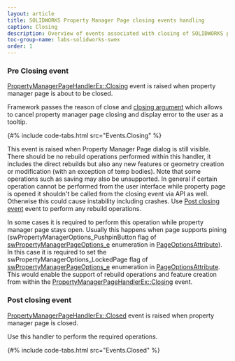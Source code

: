 ```yaml
---
layout: article
title: SOLIDWORKS Property Manager Page closing events handling
caption: Closing
description: Overview of events associated with closing of SOLIDWORKS property manager page handled in SwEx.PMPage framework
toc-group-name: labs-solidworks-swex
order: 1
---
```

### Pre Closing event
[PropertyManagerPageHandlerEx::Closing](https://docs.codestack.net/swex/pmpage/html/E_CodeStack_SwEx_PMPage_PropertyManagerPageHandlerEx_Closing.htm) event is raised when property manager page is about to be closed.

Framework passes the reason of close and [closing argument](https://docs.codestack.net/swex/pmpage/html/T_CodeStack_SwEx_PMPage_Base_ClosingArg.htm) which allows to cancel property manager page closing and display error to the user as a tooltip.

{#% include code-tabs.html src="Events.Closing" %}

This event is raised when Property Manager Page dialog is still visible. There should be no rebuild operations performed within this handler, it includes the direct rebuilds but also any new features or geometry creation or modification (with an exception of temp bodies). Note that some operations such as saving may also be unsupported. In general if certain operation cannot be performed from the user interface while property page is opened it shouldn't be called from the closing event via API as well. Otherwise this could cause instability including crashes. Use [Post closing event](#post-closing-event) event to perform any rebuild operations.

In some cases it is required to perform this operation while property manager page stays open. Usually this happens when page supports pining (swPropertyManagerOptions_PushpinButton flag of [swPropertyManagerPageOptions_e](http://help.solidworks.com/2016/english/api/swconst/SOLIDWORKS.Interop.swconst~SOLIDWORKS.Interop.swconst.swPropertyManagerPageOptions_e.html) enumeration in [PageOptionsAttribute](https://docs.codestack.net/swex/pmpage/html/T_CodeStack_SwEx_PMPage_Attributes_PageOptionsAttribute.htm)). In this case it is required to set the swPropertyManagerOptions_LockedPage flag of [swPropertyManagerPageOptions_e](http://help.solidworks.com/2016/english/api/swconst/SOLIDWORKS.Interop.swconst~SOLIDWORKS.Interop.swconst.swPropertyManagerPageOptions_e.html) enumeration in [PageOptionsAttribute](https://docs.codestack.net/swex/pmpage/html/T_CodeStack_SwEx_PMPage_Attributes_PageOptionsAttribute.htm). This would enable the support of rebuild operations and feature creation from within the [PropertyManagerPageHandlerEx::Closing](https://docs.codestack.net/swex/pmpage/html/E_CodeStack_SwEx_PMPage_PropertyManagerPageHandlerEx_Closing.htm) event.

### Post closing event

[PropertyManagerPageHandlerEx::Closed](https://docs.codestack.net/swex/pmpage/html/E_CodeStack_SwEx_PMPage_PropertyManagerPageHandlerEx_Closed.htm) event is raised when property manager page is closed.

Use this handler to perform the required operations.

{#% include code-tabs.html src="Events.Closed" %}